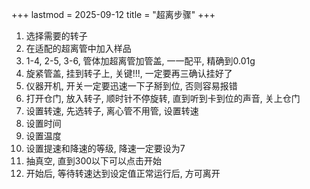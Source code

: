 +++
lastmod = 2025-09-12
title = "超离步骤"
+++

1. 选择需要的转子
2. 在适配的超离管中加入样品
3. 1-4, 2-5, 3-6, 管体加超离管加管盖, 一一配平, 精确到0.01g
4. 旋紧管盖, 挂到转子上, 关键!!!, 一定要再三确认挂好了
5. 仪器开机, 开关一定要迅速一下子掰到位, 否则容易报错
6. 打开仓门, 放入转子, 顺时针不停旋转, 直到听到卡到位的声音, 关上仓门
7. 设置转速, 先选转子, 离心管不用管, 设置转速
8. 设置时间
9. 设置温度
10. 设置提速和降速的等级, 降速一定要设为7
11. 抽真空, 直到300以下可以点击开始
12. 开始后, 等待转速达到设定值正常运行后, 方可离开